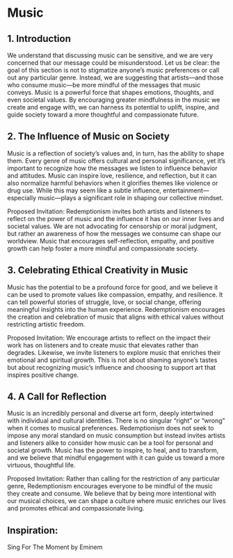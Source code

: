 # Music

## 1. Introduction

We understand that discussing music can be sensitive, and we are very concerned that our message could be misunderstood. Let us be clear: the goal of this section is not to stigmatize anyone’s music preferences or call out any particular genre. Instead, we are suggesting that artists—and those who consume music—be more mindful of the messages that music conveys. Music is a powerful force that shapes emotions, thoughts, and even societal values. By encouraging greater mindfulness in the music we create and engage with, we can harness its potential to uplift, inspire, and guide society toward a more thoughtful and compassionate future.

## 2. The Influence of Music on Society

Music is a reflection of society’s values and, in turn, has the ability to shape them. Every genre of music offers cultural and personal significance, yet it’s important to recognize how the messages we listen to influence behavior and attitudes. Music can inspire love, resilience, and reflection, but it can also normalize harmful behaviors when it glorifies themes like violence or drug use. While this may seem like a subtle influence, entertainment—especially music—plays a significant role in shaping our collective mindset.

Proposed Invitation:
    Redemptionism invites both artists and listeners to reflect on the power of music and the influence it has on our inner lives and societal values. We are not advocating for censorship or moral judgment, but rather an awareness of how the messages we consume can shape our worldview. Music that encourages self-reflection, empathy, and positive growth can help foster a more mindful and compassionate society.

## 3. Celebrating Ethical Creativity in Music

Music has the potential to be a profound force for good, and we believe it can be used to promote values like compassion, empathy, and resilience. It can tell powerful stories of struggle, love, or social change, offering meaningful insights into the human experience. Redemptionism encourages the creation and celebration of music that aligns with ethical values without restricting artistic freedom.

Proposed Invitation:
    We encourage artists to reflect on the impact their work has on listeners and to create music that elevates rather than degrades. Likewise, we invite listeners to explore music that enriches their emotional and spiritual growth. This is not about shaming anyone’s tastes but about recognizing music’s influence and choosing to support art that inspires positive change.

## 4. A Call for Reflection

Music is an incredibly personal and diverse art form, deeply intertwined with individual and cultural identities. There is no singular “right” or “wrong” when it comes to musical preferences. Redemptionism does not seek to impose any moral standard on music consumption but instead invites artists and listeners alike to consider how music can be a tool for personal and societal growth. Music has the power to inspire, to heal, and to transform, and we believe that mindful engagement with it can guide us toward a more virtuous, thoughtful life.

Proposed Invitation:
    Rather than calling for the restriction of any particular genre, Redemptionism encourages everyone to be mindful of the music they create and consume. We believe that by being more intentional with our musical choices, we can shape a culture where music enriches our lives and promotes ethical and compassionate living.

## Inspiration:

Sing For The Moment by Eminem
